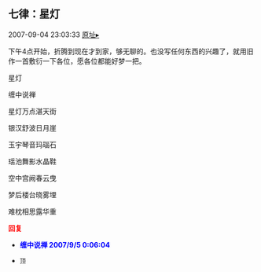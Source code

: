 ## 七律：星灯
2007-09-04 23:03:33
[原址▸](http://www.fxgan.com/chan_time/2007_07_12/645.htm)


下午4点开始，折腾到现在才到家，够无聊的。也没写任何东西的兴趣了，就用旧作一首敷衍一下各位，愿各位都能好梦一把。

星灯

缠中说禅

星灯万点湛天街

银汉舒波日月崖

玉宇琴音玛瑙石

瑶池舞影水晶鞋

空中宫阙春云曳

梦后楼台晓雾埋

难枕相思露华重




**<font color='red'>回复</font>**


- **<font color='blue'>缠中说禅 2007/9/5 0:06:04</font>**
- ```
  顶
  ```
